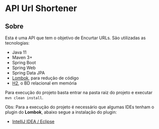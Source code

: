 # API Url Shortener

## Sobre
Esta é uma API que tem o objetivo de Encurtar URLs. São utilizadas as tecnologias:

- Java 11
- Maven 3+
- Spring Boot
- Spring Web
- Spring Data JPA
- [Lombok](https://www.devmedia.com.br/uma-visao-sobre-o-projeto-lombok/28321), para redução de código
- [H2](https://www.baeldung.com/spring-boot-h2-database), o BD relacional em memória

Para execução do projeto basta entrar na pasta raiz do projeto e executar `mvn clean install`.

Obs: Para a execução do projeto é necessário que algumas IDEs tenham o plugin do **Lombok**, abaixo segue a instalação do plugin:

- [IntelliJ IDEA / Eclipse](https://www.baeldung.com/lombok-ide)
